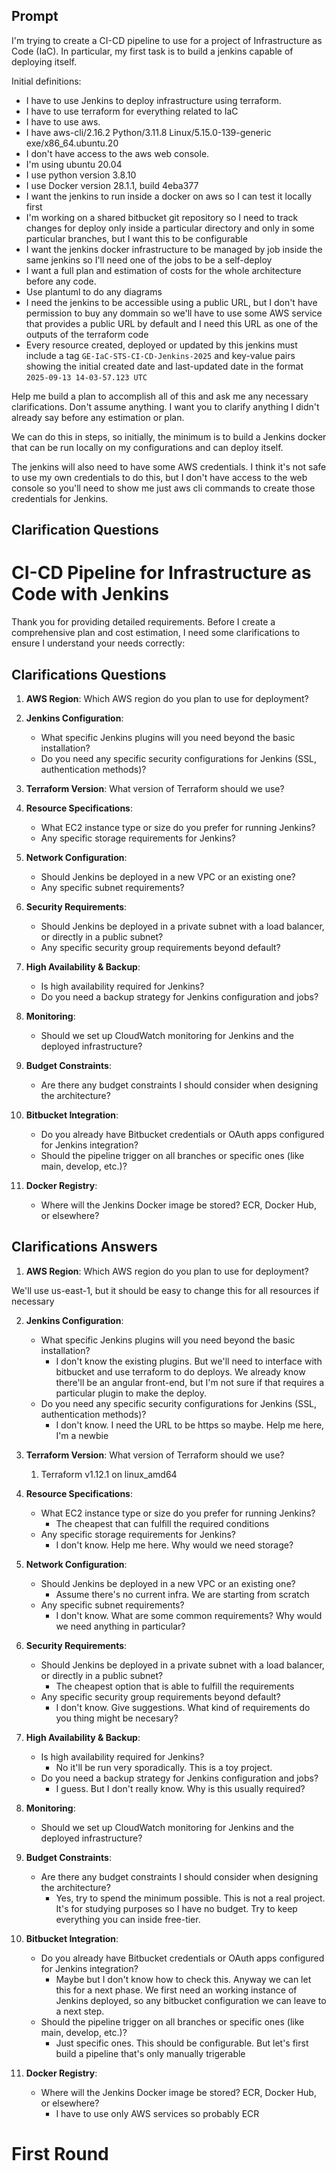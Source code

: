 ## Prompt

I'm trying to create a CI-CD pipeline to use for a project of Infrastructure as Code (IaC). In particular, my first task is to build a jenkins capable of deploying itself.

Initial definitions:
- I have to use Jenkins to deploy infrastructure using terraform.
- I have to use terraform for everything related to IaC
- I have to use aws.
- I have aws-cli/2.16.2 Python/3.11.8 Linux/5.15.0-139-generic exe/x86_64.ubuntu.20
- I don't have access to the aws web console.
- I'm using ubuntu 20.04
- I use python version 3.8.10
- I use Docker version 28.1.1, build 4eba377
- I want the jenkins to run inside a docker on aws so I can test it locally first
- I'm working on a shared bitbucket git repository so I need to track changes for deploy only inside a particular directory and only in some particular branches, but I want this to be configurable
- I want the jenkins docker infrastructure to be managed by job inside the same jenkins so I'll need one of the jobs to be a self-deploy
- I want a full plan and estimation of costs for the whole architecture before any code.
- Use plantuml to do any diagrams
- I need the jenkins to be accessible using a public URL, but I don't have permission to buy any dommain  so we'll have to use some AWS service that provides a public URL by default and I need this URL as one of the outputs of the terraform code
- Every resource created, deployed or updated by this jenkins must include a tag `GE-IaC-STS-CI-CD-Jenkins-2025` and key-value pairs showing the initial created date and last-updated date in the format `2025-09-13 14-03-57.123 UTC` 

Help me build a plan to accomplish all of this and ask me any necessary clarifications. Don't assume anything. I want you to clarify anything I didn't already say before any estimation or plan.

We can do this in steps, so initially, the minimum is to build a Jenkins docker that can be run locally on my configurations and can deploy itself.

The jenkins will also need to have some AWS credentials. I think it's not safe to use my own credentials to do this, but I don't have access to the web console so you'll need to show me just aws cli commands to create those credentials for Jenkins.

## Clarification Questions



# CI-CD Pipeline for Infrastructure as Code with Jenkins

Thank you for providing detailed requirements. Before I create a comprehensive plan and cost estimation, I need some clarifications to ensure I understand your needs correctly:

## Clarifications Questions

1. **AWS Region**: Which AWS region do you plan to use for deployment?

2. **Jenkins Configuration**: 
   - What specific Jenkins plugins will you need beyond the basic installation?
   - Do you need any specific security configurations for Jenkins (SSL, authentication methods)?

3. **Terraform Version**: What version of Terraform should we use?

4. **Resource Specifications**:
   - What EC2 instance type or size do you prefer for running Jenkins?
   - Any specific storage requirements for Jenkins?

5. **Network Configuration**:
   - Should Jenkins be deployed in a new VPC or an existing one?
   - Any specific subnet requirements?

6. **Security Requirements**:
   - Should Jenkins be deployed in a private subnet with a load balancer, or directly in a public subnet?
   - Any specific security group requirements beyond default?

7. **High Availability & Backup**:
   - Is high availability required for Jenkins?
   - Do you need a backup strategy for Jenkins configuration and jobs?

8. **Monitoring**:
   - Should we set up CloudWatch monitoring for Jenkins and the deployed infrastructure?

9. **Budget Constraints**:
   - Are there any budget constraints I should consider when designing the architecture?

10. **Bitbucket Integration**:
    - Do you already have Bitbucket credentials or OAuth apps configured for Jenkins integration?
    - Should the pipeline trigger on all branches or specific ones (like main, develop, etc.)?

11. **Docker Registry**:
    - Where will the Jenkins Docker image be stored? ECR, Docker Hub, or elsewhere?

## Clarifications Answers

1. **AWS Region**: Which AWS region do you plan to use for deployment?

We'll use us-east-1, but it should be easy to change this for all resources if necessary

2. **Jenkins Configuration**: 
   - What specific Jenkins plugins will you need beyond the basic installation?
	   - I don't know the existing plugins. But we'll need to interface with bitbucket and use terraform to do deploys. We already know there'll be an angular front-end, but I'm not sure if that requires a particular plugin to make the deploy.
   - Do you need any specific security configurations for Jenkins (SSL, authentication methods)?
	   - I don't know. I need the URL to be https so maybe. Help me here, I'm a newbie

2. **Terraform Version**: What version of Terraform should we use?
	1. Terraform v1.12.1 on linux_amd64


4. **Resource Specifications**:
   - What EC2 instance type or size do you prefer for running Jenkins?
	   - The cheapest that can fulfill the required conditions
   - Any specific storage requirements for Jenkins?
	   - I don't know. Help me here. Why would we need storage?

5. **Network Configuration**:
   - Should Jenkins be deployed in a new VPC or an existing one?
	   - Assume there's no current infra. We are starting from scratch
   - Any specific subnet requirements?
	   - I don't know. What are some common requirements? Why would we need anything in particular?

6. **Security Requirements**:
   - Should Jenkins be deployed in a private subnet with a load balancer, or directly in a public subnet?
	   - The cheapest option that is able to fulfill the requirements
   - Any specific security group requirements beyond default?
	   - I don't know. Give suggestions. What kind of requirements do you thing might be necesary?

7. **High Availability & Backup**:
   - Is high availability required for Jenkins?
	   - No it'll be run very sporadically. This is a toy project.
   - Do you need a backup strategy for Jenkins configuration and jobs?
	   - I guess. But I don't really know. Why is this usually required?

8. **Monitoring**:
   - Should we set up CloudWatch monitoring for Jenkins and the deployed infrastructure?

9. **Budget Constraints**:
   - Are there any budget constraints I should consider when designing the architecture?
	   - Yes, try to spend the minimum possible. This is not a real project. It's for studying purposes so I have no budget. Try to keep everything you can inside free-tier.

10. **Bitbucket Integration**:
    - Do you already have Bitbucket credentials or OAuth apps configured for Jenkins integration?
	    - Maybe but I don't know how to check this. Anyway we can let this for a next phase. We first need an working instance of Jenkins deployed, so any bitbucket configuration we can leave to a next step.
    - Should the pipeline trigger on all branches or specific ones (like main, develop, etc.)?
	    - Just specific ones. This should be configurable. But let's first build a pipeline that's only manually trigerable

11. **Docker Registry**:
    - Where will the Jenkins Docker image be stored? ECR, Docker Hub, or elsewhere?
	    - I have to use only AWS services so probably ECR

# First Round
